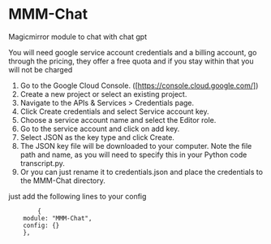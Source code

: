 # MMM-Chat
Magicmirror module to chat with chat gpt 


You will need  google service account credentials and a billing account, go through the pricing, they offer a free quota and if you stay within that you will not be charged


1. Go to the Google Cloud Console. ([https://console.cloud.google.com/])
2. Create a new project or select an existing project.
3. Navigate to the APIs & Services > Credentials page.
4. Click Create credentials and select Service account key.
5. Choose a service account name and select the Editor role.
6. Go to the service account and click on add key.
7. Select JSON as the key type and click Create.
8. The JSON key file will be downloaded to your computer. Note the file path and name, as you will need to specify this in your Python code transcript.py.
9. Or you can just rename it to credentials.json and place the credentials to the MMM-Chat directory.



just add the following lines to your config 


            {
        module: "MMM-Chat",
        config: {}
        },
